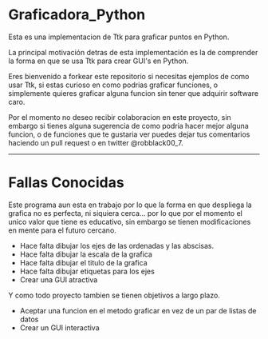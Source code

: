 Graficadora_Python
==================

Esta es una implementacion de Ttk para graficar puntos en Python.

La principal motivación detras de esta implementación es la de comprender la forma en que se usa Ttk para crear GUI's en Python.

Eres bienvenido a forkear este repositorio si necesitas ejemplos de como usar Ttk, si estas curioso en como podrias graficar funciones, o simplemente quieres graficar alguna funcion sin tener que adquirir software caro.

Por el momento no deseo recibir colaboracion en este proyecto, sin embargo si tienes alguna sugerencia de como podria hacer mejor alguna funcion, o de funciones que te gustaria ver puedes dejar tus comentarios haciendo un pull request o en twitter @robblack00_7.

--------

Fallas Conocidas
================

Este programa aun esta en trabajo por lo que la forma en que despliega la grafica no es perfecta, ni siquiera cerca... por lo que por el momento el unico valor que tiene es educativo, sin embargo se tienen modificaciones en mente para el futuro cercano.

* Hace falta dibujar los ejes de las ordenadas y las abscisas.
* Hace falta dibujar la escala de la grafica
* Hace falta dibujar el titulo de la grafica
* Hace falta dibujar etiquetas para los ejes
* Crear una GUI atractiva

Y como todo proyecto tambien se tienen objetivos a largo plazo.

* Aceptar una funcion en el metodo graficar en vez de un par de listas de datos
* Crear un GUI interactiva